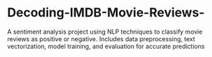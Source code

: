 # Decoding-IMDB-Movie-Reviews-
A sentiment analysis project using NLP techniques to classify movie reviews as positive or negative. Includes data preprocessing, text vectorization, model training, and evaluation for accurate predictions
